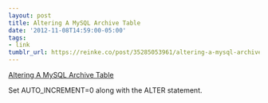 ```yaml
---
layout: post
title: Altering A MySQL Archive Table
date: '2012-11-08T14:59:00-05:00'
tags:
- link
tumblr_url: https://reinke.co/post/35285053961/altering-a-mysql-archive-table
---
```

[Altering A MySQL Archive Table](http://bugs.mysql.com/bug.php?id=37182)  

Set AUTO\_INCREMENT=0 along with the ALTER statement.

